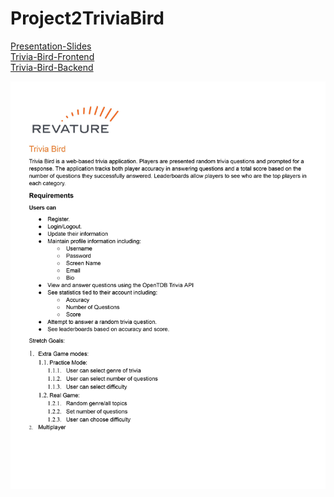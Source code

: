 # Project2TriviaBird

[Presentation-Slides](https://docs.google.com/presentation/d/1-AQ9A89MzVU7M0G6TF5SyQiDzdUrSx3JqaVokwDldbE/edit#slide=id.gb86a87c039_0_237)<br>
[Trivia-Bird-Frontend](https://github.com/CGreenup/Project2-Trivia-Bird-Frontend)<br>
[Trivia-Bird-Backend](https://github.com/CGreenup/Project2-Trivia-Bird-Backend)

![](./imgs/Trivia-Brid-Requirements.jpg)
